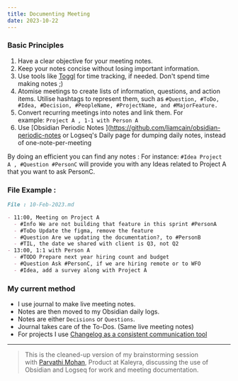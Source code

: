 ```yaml
---
title: Documenting Meeting
date: 2023-10-22
---
```


### Basic Principles

1. Have a clear objective for your meeting notes.
2. Keep your notes concise without losing important information.
3. Use tools like [Toggl](https://toggl.com/track/) for time tracking, if needed. Don't spend time making notes ;)
4. Atomise meetings to create lists of information, questions, and action items. Utilise hashtags to represent them, such as `#Question, #ToDo, #Idea, #Decision, #PeopleName, #ProjectName, and #MajorFeature.`
5. Convert recurring meetings into notes and link them. For example: `Project A , 1-1 with Person A`
6. Use [Obsidian Periodic Notes ](https://github.com/liamcain/obsidian-periodic-notes or Logseq's Daily page for dumping daily notes, instead of one-note-per-meeting

By doing an efficient you can find any notes : For instance: `#Idea Project A , #Question #PersonC` will provide you with any Ideas related to Project A that you want to ask PersonC.

### File Example :

```markdown
File : 10-Feb-2023.md

- 11:00, Meeting on Project A
  - #Info We are not building that feature in this sprint #PersonA
  - #ToDo Update the figma, remove the feature
  - #Question Are we updating the documentation?, to #PersonB
  - #TIL, the date we shared with client is Q3, not Q2
- 13:00, 1:1 with Person A
  - #TODO Prepare next year hiring count and budget
  - #Question Ask #PersonC, if we are hiring remote or to WFO
  - #Idea, add a survey along with Project A
```

### My current method

- I use journal to make live meeting notes.
- Notes are then moved to my Obsidian daily logs.
- Notes are either `Decisions` or `Questions`.
- Journal takes care of the To-Dos. (Same live meeting notes)
- For projects I use [Changelog as a consistent communication tool](https://hiran.in/notes/Changelog-as-a-consistent-communication-tool)

---

> This is the cleaned-up version of my brainstorming session with [Parvathi Mohan](https://www.linkedin.com/in/parvathimohan/), Product at Kaleyra, discussing the use of Obsidian and Logseq for work and meeting documentation.
